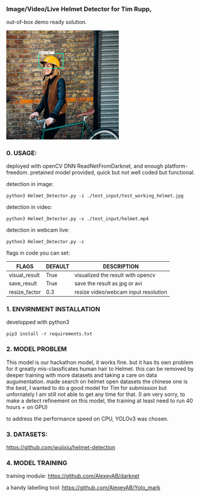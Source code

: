 
### Image/Video/Live Helmet Detector for Tim Rupp, 

out-of-box demo ready solution. 

<img src="./result/test_larger.jpg" width="300"  />

### 0. USAGE:

deployed with openCV DNN ReadNetFromDarknet, and enough platform-freedom.
pretained model provided, quick but not well coded but functional.

detection in image:
```
python3 Helmet_Detector.py -i ./test_input/test_working_helmet.jpg
```

detection in video:
```
python3 Helmet_Detector.py -v ./test_input/helmet.mp4
```

detection in webcam live:
```
python3 Helmet_Detector.py -c
```
flags in code you can set: 

| FLAGS  | DEFAULT |DESCRIPTION|
| ------------- | ------------- |------------- |
| visual_result  | True  |visualized the result with opencv|
| save_result  | True  | save the result as jpg or avi  |
| resize_factor   | 0.3 | resize video/webcam input resolution |



### 1. ENVIRNMENT INSTALLATION

developped with python3
```
pip3 install -r requirements.txt
```

### 2. MODEL PROBLEM

This model is our hackathon model, it works fine. but it has its own problem for it greatly mis-classficates human hair to Helmet.
this can be removed by deeper training with more datasets and taking a care on data augumentation.
made search on helmet open datasets the chinese one is the best, I wanted to do a good model for Tim for submission but unfornately I am still not able to get any time for that. (I am very sorry, to make a detect refinement on this model, the training at least need to run 40 hours + on GPU)

to address the performance speed on CPU, YOLOv3 was chosen.

### 3. DATASETS:

https://github.com/wujixiu/helmet-detection 

### 4. MODEL TRAINING

training module: https://github.com/AlexeyAB/darknet

a handy labelling tool: https://github.com/AlexeyAB/Yolo_mark
